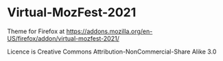 # Virtual-MozFest-2021

Theme for Firefox at https://addons.mozilla.org/en-US/firefox/addon/virtual-mozfest-2021/

Licence is Creative Commons Attribution-NonCommercial-Share Alike 3.0
